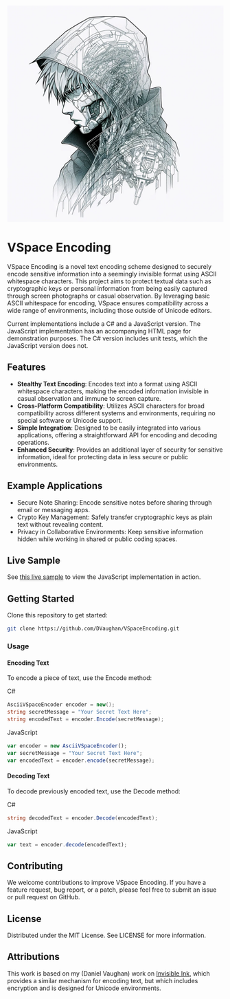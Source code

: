 ![Motoko](Html/Images/Motoko.webp)

# VSpace Encoding

VSpace Encoding is a novel text encoding scheme designed to securely encode sensitive information into a seemingly invisible format using ASCII whitespace characters. 
This project aims to protect textual data such as cryptographic keys or personal information from being easily captured 
through screen photographs or casual observation. By leveraging basic ASCII whitespace for encoding, 
VSpace ensures compatibility across a wide range of environments, including those outside of Unicode editors.

Current implementations include a C# and a JavaScript version. 
The JavaScript implementation has an accompanying HTML page for demonstration purposes.
The C# version includes unit tests, which the JavaScript version does not.

## Features

- **Stealthy Text Encoding**: Encodes text into a format using ASCII whitespace characters, making the encoded information invisible in casual observation and immune to screen capture.
- **Cross-Platform Compatibility**: Utilizes ASCII characters for broad compatibility across different systems and environments, requiring no special software or Unicode support.
- **Simple Integration**: Designed to be easily integrated into various applications, offering a straightforward API for encoding and decoding operations.
- **Enhanced Security**: Provides an additional layer of security for sensitive information, ideal for protecting data in less secure or public environments.

## Example Applications

* Secure Note Sharing: Encode sensitive notes before sharing through email or messaging apps.
* Crypto Key Management: Safely transfer cryptographic keys as plain text without revealing content.
* Privacy in Collaborative Environments: Keep sensitive information hidden while working in shared or public coding spaces.

## Live Sample

See [this live sample](https://danielvaughan.org/Samples/VSpaceEncoding/) to view the JavaScript implementation in action.

## Getting Started

Clone this repository to get started:

```bash
git clone https://github.com/DVaughan/VSpaceEncoding.git
```

### Usage

#### Encoding Text

To encode a piece of text, use the Encode method:

C#
```cs
AsciiVSpaceEncoder encoder = new();
string secretMessage = "Your Secret Text Here";
string encodedText = encoder.Encode(secretMessage);
```

JavaScript
```js
var encoder = new AsciiVSpaceEncoder();
var secretMessage = "Your Secret Text Here";
var encodedText = encoder.encode(secretMessage);
```

#### Decoding Text

To decode previously encoded text, use the Decode method:

C#
```cs
string decodedText = encoder.Decode(encodedText);
```

JavaScript
```js
var text = encoder.decode(encodedText);
```

## Contributing

We welcome contributions to improve VSpace Encoding. If you have a feature request, bug report, or a patch, please feel free to submit an issue or pull request on GitHub.

## License

Distributed under the MIT License. See LICENSE for more information.

## Attributions

This work is based on my (Daniel Vaughan) work on [Invisible Ink](https://github.com/DVaughan/InvisibleInk), which provides a similar mechanism
for encoding text, but which includes encryption and is designed for Unicode environments.